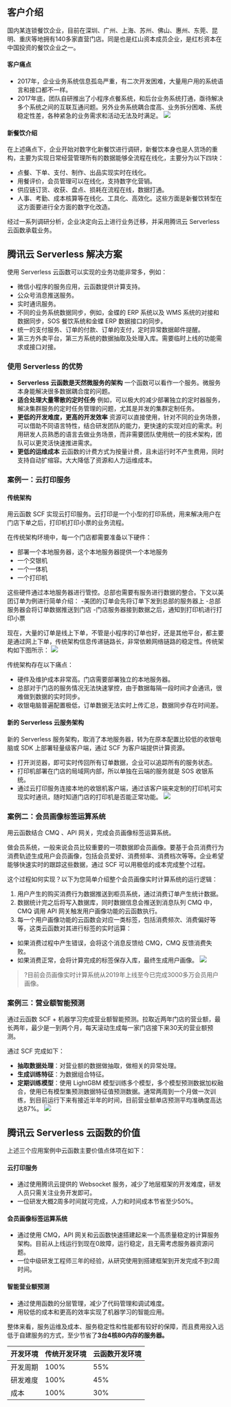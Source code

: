 ## 客户介绍

国内某连锁餐饮企业，目前在深圳、广州、上海、苏州、佛山、惠州、东莞、昆明、重庆等地拥有140多家直营门店。同是也是红山资本成员企业，是红杉资本在中国投资的餐饮企业之一。

#### 客户痛点

- 2017年，企业业务系统信息孤岛严重，有二次开发困难，大量用户用的系统语言和接口都不一样。
- 2017年底，团队自研推出了小程序点餐系统，和后台业务系统打通，亟待解决多个系统之间的互联互通问题。另外业务系统耦合度高、业务拆分困难、系统稳定性差，各种紧急的业务需求和活动无法及时满足。
![](https://main.qcloudimg.com/raw/5594d7222fa48c6a1731e87e34d7082b.jpg)



#### 新餐饮介绍

在上述痛点下，企业开始对数字化新餐饮进行调研，新餐饮本身也是人货场的重构，主要为实现日常经营管理所有的数据能够全流程在线化，主要分为以下四块：

- 点餐、下单、支付、制作、出品实现实时在线化。
- 用餐评价，会员管理可以在线化，支持数字化营销。
- 供应链订货、收获、盘点、损耗在流程在线，数据打通。
- 人事、考勤、成本核算等在线化、工具化、高效化。这些方面是新餐饮转型在这方面要进行全方面的数字化改造。

经过一系列调研分析，企业决定向云上进行业务迁移，并采用腾讯云 Serverless 云函数承载业务。


## 腾讯云 Serverless 解决方案

使用 Serverless 云函数可以实现的业务功能非常多，例如：

- 微信小程序的服务应用，云函数提供计算支持。
- 公众号消息推送服务。
- 实时通讯服务。
- 不同的业务系统数据同步，例如，金蝶的 ERP 系统以及 WMS 系统的对接和数据同步，SOS 餐饮系统和金蝶 ERP 数据接口的同步。
- 统一的支付服务、订单的付款、订单的支付，定时异常数据邮件提醒。
- 第三方外卖平台，第三方系统的数据抽取及处理入库。需要临时上线的功能需求或接口对接。

### 使用 Serverless 的优势

- **Serverless 云函数是天然微服务的架构**
一个函数可以看作一个服务。微服务本身能解决很多数据耦合度的问题。
- **适合处理大量零散的定时任务**
例如，可以极大的减少部署独立的定时器服务，解决集群服务的定时任务管理的问题，尤其是并发的集群定制任务。
- **更低的开发难度，更高的开发效率**
资源可以直接使用，针对不同的业务场景，可以借助不同语言特性，结合研发团队的能力，更快速的实现对应的需求。利用研发人员熟悉的语言去做业务场景，而非需要团队使用统一的技术架构，团队可以更灵活快速推进需求。
- **更低的运维成本**
云函数的计费方式为按量计费，且未运行时不产生费用，同时支持自动扩缩容。大大降低了资源和人力运维成本。



### 案例一：云打印服务

#### 传统架构

用云函数 SCF 实现云打印服务。云打印是一个小型的打印系统，用来解决用户在门店下单之后，打印机打印小票的业务流程。

在传统架构环境中，每一个门店都需要准备以下硬件：
- 部署一个本地服务器，这个本地服务器提供一个本地服务
- 一个交银机
- 一个一体机
- 一个打印机

这些硬件通过本地服务器进行管控。总部也需要有服务进行数据的整合。下文以美团订单为例进行简单介绍：
<dx-steps>
-美团的订单会先将订单下发到总部的服务器上
-总部服务器会将订单数据推送到门店
-门店服务器接到数据之后，通知到打印机进行打印小票
</dx-steps>


现在，大量的订单是线上下单，不管是小程序的订单也好，还是其他平台，都主要是通过网上下单，传统架构信息传递链路长，非常依赖网络链路的稳定性。传统架构如下图所示：
![](https://main.qcloudimg.com/raw/6f86feb8440514c0fd2a186acb0c5944.jpg)


传统架构存在以下痛点：

- 硬件及维护成本非常高。门店需要部署独立的本地服务器。
- 总部对于门店的服务情况无法快速掌控，由于数据每隔一段时间才会通讯，很难做到数据的实时同步。
- 收银电脑普遍配置极低，订单数据无法实时上传汇总，数据同步存在时间差。



#### 新的 Serverless 云服务架构

新的 Serverless 服务架构，取消了本地服务器，转为在原本配置比较低的收银电脑或 SDK 上部署轻量级客户端，通过 SCF 为客户端提供计算资源。

- 打开浏览器，即可实时传回所有订单数据，企业可以追踪所有的服务状态。
- 打印机部署在门店的局域网内部，所以单独在云端的服务就是 SOS 收银系统。
- 通过云打印服务连接本地的收银机客户端，通过该客户端来定制的打印机可实现实时通讯，随时知道门店的打印机是否能正常功能。
![](https://main.qcloudimg.com/raw/ad2cdcaf4ca99ccb273e263dbe78dbfb.jpg)



### 案例二：会员画像标签运算系统

用云函数结合 CMQ 、API 网关，完成会员画像标签运算系统。

做会员系统，一般来说会员比较重要的一项数据即会员画像。要基于会员消费行为消费轨迹生成用户会员画像，包括会员爱好、消费频率、消费档次等等。企业希望能够快速实时的跟踪这些数据，通过 SCF 可以用极低的成本完成整个过程。

这个过程如何实现？以下为您简单介绍整个会员画像实时计算系统的运行逻辑：


1. 用户产生的购买消费行为数据推送到柜员系统，通过消费订单产生统计数据。
2. 数据统计完之后将写入数据库，同时数据信息会推送到消息队列 CMQ 中，CMQ 调用 API 网关触发用户画像功能的云函数执行。
3. 每一个用户画像功能的云函数会对应一类标签，包括消费频次、消费偏好等等，这类云函数对其进行标签的实时运算：
 - 如果消费过程中产生错误，会将这个消息反馈给 CMQ，CMQ 反馈消费失败。
 - 如果消费正常，会将计算完成的标签保存入库，最终生成用户画像。
![](https://main.qcloudimg.com/raw/5b95449d208441299c38df7eb7c30b86.jpg)

>?目前会员画像实时计算系统从2019年上线至今已完成3000多万会员用户画像。





### 案例三：营业额智能预测

通过云函数 SCF + 机器学习完成营业额智能预测。拉取近两年门店的营业额，最长两年，最少是一到两个月，每天滚动生成每一家门店接下来30天的营业额预测。

通过 SCF 完成如下：

- **抽取数据处理**：对营业额的数据做抽取，做相关的异常处理。
- **生成训练特征**：为数据组合特征。
- **定期训练模型**：使用 LightGBM 模型训练多个模型，多个模型预测数据加权融合，使用已有模型集预测数据特征值预测数据。通常两周到一个月做一次训练，到目前运行下来有接近半年的时间，目前营业额单店预测平均准确度高达达87%。
![](https://main.qcloudimg.com/raw/ea330f6c7aafca1f8f39ba8f64020571.jpg)



## 腾讯云 Serverless 云函数的价值

上述三个应用案例中云函数主要价值点体项在如下：


#### 云打印服务

- 通过使用腾讯云提供的 Websocket 服务，减少了地层框架的开发难度，研发人员只需关注业务开发即可。
- 一位研发大概2周多时间就可完成，人力和时间成本节省至少50%。

#### 会员画像标签运算系统

- 通过使用 CMQ，API 网关和云函数快速搭建起来一个高质量稳定的计算服务架构。目前从上线运行到现在0故障，运行稳定，且无需考虑服务器资源问题。
- 一位中级研发工程师三年的经验，从研究使用到搭建框架到开发完成不到2周时间。

#### 智能营业额预测

- 通过使用函数的分层管理，减少了代码管理和调试难度。
- 用较低的成本和更高的效率实现了机器学习的智能应用。


整体来看，服务运维及成本、服务稳定性和性能都有较好的保障，而且费用投入远低于自建服务的方式，至少节省了**3台4核8G内存的服务器。**



| 开发环境 | 传统开发环境 | 云函数开发环境 |  
|---------|---------|---------|
| 开发周期 | 100% | 55% | 
| 研发难度 | 100% | 45% | 
| 成本 | 100% | 30% | 
